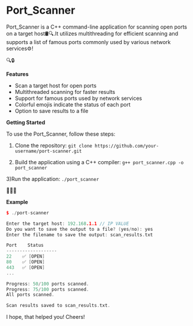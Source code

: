 # Port_Scanner
Port_Scanner is a C++ command-line application for scanning open ports on a target host🛢🔍.It utilizes multithreading for efficient scanning and supports a list of famous ports commonly used by various network services⚙!

🔍🔒

**Features**
 - Scan a target host for open ports
 - Multithreaded scanning for faster results
 - Support for famous ports used by network services
 - Colorful emojis indicate the status of each port
 - Option to save results to a file
 
**Getting Started**

To use the Port_Scanner, follow these steps: 

1) Clone the repository: 
 ```git clone https://github.com/your-username/port-scanner.git``` 
 
2) Build the application using a C++ compiler:
 ```g++ port_scanner.cpp -o port_scanner```

 3)Run the application:
 ```./port_scanner```

🏃🔎💡

**Example**

``` cpp
$ ./port-scanner

Enter the target host: 192.168.1.1 // IP VALUE
Do you want to save the output to a file? (yes/no): yes 
Enter the filename to save the output: scan_results.txt

Port    Status
-------------------
22    ✅ [OPEN]
80    ✅ [OPEN]
443   ✅ [OPEN]
...

Progress: 50/100 ports scanned.
Progress: 75/100 ports scanned.
All ports scanned.

Scan results saved to scan_results.txt.
```
I hope, that helped you! Cheers!
